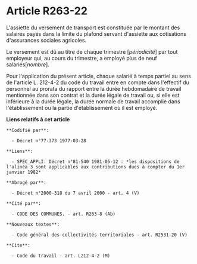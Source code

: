 # Article R263-22

L'assiette du versement de transport est constituée par le montant des salaires payés dans la limite du plafond servant
d'assiette aux cotisations d'assurances sociales agricoles.

Le versement est dû au titre de chaque trimestre [*périodicité*] par tout employeur qui, au cours du trimestre, a employé
plus de neuf salariés[*nombre*].

Pour l'application du présent article, chaque salarié à temps partiel au sens de l'article L. 212-4-2 du code du travail
entre en compte dans l'effectif du personnel au prorata du rapport entre la durée hebdomadaire de travail mentionnée dans son
contrat et la durée légale de travail ou, si elle est inférieure à la durée légale, la durée normale de travail accomplie
dans l'établissement ou la partie d'établissement où il est employé.

**Liens relatifs à cet article**

	**Codifié par**:

	  - Décret n°77-373 1977-03-28

	**Liens**:

	  - SPEC_APPLI: Décret n°81-540 1981-05-12 : *les dispositions de l'alinéa 3 sont applicables aux contributions dues à compter du 1er janvier 1982*

	**Abrogé par**:

	  - Décret n°2000-318 du 7 avril 2000 - art. 4 (V)

	**Cité par**:

	  - CODE DES COMMUNES. - art. R263-8 (Ab)

	**Nouveaux textes**:

	  - Code général des collectivités territoriales - art. R2531-20 (V)

	**Cite**:

	  - Code du travail - art. L212-4-2 (M)
